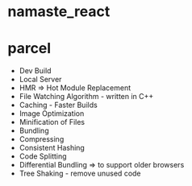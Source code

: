 # namaste_react

# parcel

- Dev Build
- Local Server
- HMR => Hot Module Replacement
- File Watching Algorithm - written in C++
- Caching - Faster Builds
- Image Optimization
- Minification of Files
- Bundling
- Compressing
- Consistent Hashing
- Code Splitting
- Differential Bundling => to support older browsers
- Tree Shaking - remove unused code
